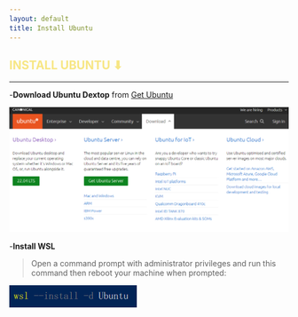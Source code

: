 ```yaml
---
layout: default
title: Install Ubuntu
---
```


<h2 style="color:#F7E684"> <b> INSTALL UBUNTU ⬇ </b> </h2>

---
-__Download Ubuntu Dextop__ from [Get Ubuntu]

[Get Ubuntu]: https://ubuntu.com/download

![](git/ubuntu.png)


-__Install WSL__
  >Open a command prompt with administrator privileges and run this command then reboot your machine when prompted:

![](git/install_WSL.png)
